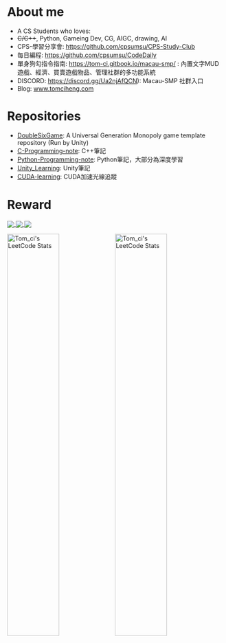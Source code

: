 <!--
**tom-choi/tom-choi** is a ✨ _special_ ✨ repository because its `README.md` (this file) appears on your GitHub profile.

Here are some ideas to get you started:

- 🔭 I’m currently working on ...
- 🌱 I’m currently learning ...
- 👯 I’m looking to collaborate on ...
- 🤔 I’m looking for help with ...
- 💬 Ask me about ...
- 📫 How to reach me: ...
- 😄 Pronouns: ...
- ⚡ Fun fact: ...
-->

# About me #

- A CS Students who loves:
- ~~C/C++~~, Python, Gameing Dev, CG, AIGC, drawing, AI
- CPS-學習分享會: https://github.com/cpsumsu/CPS-Study-Club
- 每日編程: https://github.com/cpsumsu/CodeDaily
- 單身狗勾指令指南: https://tom-ci.gitbook.io/macau-smp/ : 內置文字MUD遊戲、經濟、買賣遊戲物品、管理社群的多功能系統
- DISCORD: https://discord.gg/Ua2njAfQCN): Macau-SMP 社群入口
- Blog: www.tomciheng.com

# Repositories #
- [DoubleSixGame](https://github.com/tom-choi/DoubleSixGame): A Universal Generation Monopoly game template repository (Run by Unity)
- [C-Programming-note](https://github.com/tom-choi/C-Programming-note): C++筆記
- [Python-Programming-note](https://github.com/tom-choi/Python-Programming-note): Python筆記，大部分為深度學習
- [Unity_Learning](https://github.com/tom-choi/Unity_Learning): Unity筆記
- [CUDA-learning](https://github.com/tom-choi/CUDA-learning): CUDA加速光線追蹤

# Reward #

<a href="https://github.com/ryo-ma/github-profile-trophy">
  <img align="center" src="https://github-profile-trophy.vercel.app/?username=tom-choi&theme=onedark" />
</a>

<a href="https://github.com/anuraghazra/github-readme-stats">
  <img align="center" src="https://github-readme-stats.vercel.app/api?username=tom-choi&count_private=true&theme=onedark" />
</a>

<a href="https://github.com/anuraghazra/github-readme-stats">
  <img align="center" src="https://github-readme-stats.vercel.app/api/top-langs/?username=tom-choi&layout=compact&theme=onedark&hide=jupyter%20notebook&langs_count=8" />
</a>

<p>
  <img src="https://stats.justsong.cn/api/leetcode?username=6bLEUSKV8x&cn=true&theme=light" alt="Tom_ci's LeetCode Stats" width="49%" />
  <img src="https://stats.justsong.cn/api/leetcode?username=6bLEUSKV8x&cn=true&theme=dark" alt="Tom_ci's LeetCode Stats" width="49%" /> 
</p>
